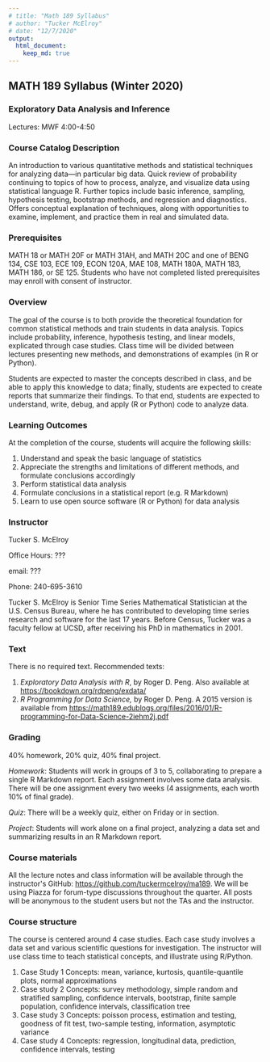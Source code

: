 ```yaml
---
# title: "Math 189 Syllabus"
# author: "Tucker McElroy"
# date: "12/7/2020"
output: 
  html_document:
    keep_md: true
---
```


 
## **MATH 189 Syllabus (Winter 2020)**

### **Exploratory Data Analysis and Inference** 
Lectures: MWF 4:00-4:50

### Course Catalog Description
An introduction to various quantitative methods and statistical techniques for analyzing data—in particular big data. Quick review of probability continuing to topics of how to process, analyze, and visualize data using statistical language R. Further topics include basic inference, sampling, hypothesis testing, bootstrap methods, and regression and diagnostics. Offers conceptual explanation of techniques, along with opportunities to examine, implement, and practice them in real and simulated data.

### Prerequisites
MATH 18 or MATH 20F or MATH 31AH, and MATH 20C and one of BENG 134, CSE 103, ECE 109, ECON 120A, MAE 108, MATH 180A, MATH 183, MATH 186, or SE 125. Students who have not completed listed prerequisites may enroll with consent of instructor.

### Overview
The goal of the course is to both provide the theoretical foundation for common statistical methods and train students in data analysis.  Topics include probability, inference, hypothesis testing, and linear models, explicated through case studies.  Class time will be divided between lectures presenting new methods, and
demonstrations of examples (in R or Python).

Students are expected to master the concepts described in class, and be able to apply this knowledge to data; finally, students are expected to create reports that summarize their findings.  To that end, students are expected to understand, write, debug, and apply (R or Python) code to analyze data.
 
### Learning Outcomes
At the completion of the course, students will acquire the following skills:

1. Understand and speak the basic language of statistics
2. Appreciate the strengths and limitations of different methods, and formulate conclusions accordingly
3. Perform statistical data analysis 
4. Formulate conclusions in a statistical report (e.g. R Markdown)
5. Learn to use open source software (R or Python) for data analysis

### Instructor
 Tucker S. McElroy
 <!-- tucker.s.mcelroy@census.gov    -->
 
 Office Hours: ???
 
 email: ???
 
 Phone: 240-695-3610
 
 Tucker S. McElroy is Senior Time Series Mathematical Statistician at the U.S. Census Bureau, where he has contributed to developing time series research and software for the last 17 years. Before Census, Tucker was a faculty fellow at UCSD, after receiving his PhD in mathematics in 2001. 

### Text
There is no required text.  Recommended texts:

1. *Exploratory Data Analysis with R*, by Roger D. Peng.  Also available at https://bookdown.org/rdpeng/exdata/
2. *R Programming for Data Science,* by Roger D. Peng.  A 2015 version is available from
https://math189.edublogs.org/files/2016/01/R-programming-for-Data-Science-2iehm2j.pdf
 
### Grading
40% homework, 20% quiz, 40% final project.

*Homework*: Students will work in groups of 3 to 5, collaborating to prepare a single R Markdown report.  Each assignment involves some data analysis.  There will be one assignment every two weeks (4 assignments, each worth 10% of final grade).

*Quiz*: There will be a weekly quiz, either on Friday or in section.  

*Project*: Students will work alone on a final project, analyzing a data set and summarizing results in an R Markdown report.

### Course materials
All the lecture notes and class information will be available through the instructor's GitHub: https://github.com/tuckermcelroy/ma189.  We will be using Piazza for forum-type discussions throughout the quarter. All posts will be anonymous to the student users but not the TAs and the instructor.
 
### Course structure
The course is centered around 4 case studies.  Each case study involves a data set and various scientific questions for investigation.  The instructor will use class time to teach statistical concepts, and illustrate using R/Python.  

1. Case Study 1 Concepts: mean, variance, kurtosis, quantile-quantile plots, normal approximations
2. Case study 2 Concepts: survey methodology, simple random and stratified sampling, confidence intervals, bootstrap, finite sample population, confidence intervals, classification tree
3. Case study 3 Concepts: poisson process, estimation and testing, goodness of fit test, two-sample testing, information, asymptotic variance
4. Case study 4 Concepts: regression, longitudinal data, prediction, confidence intervals, testing

